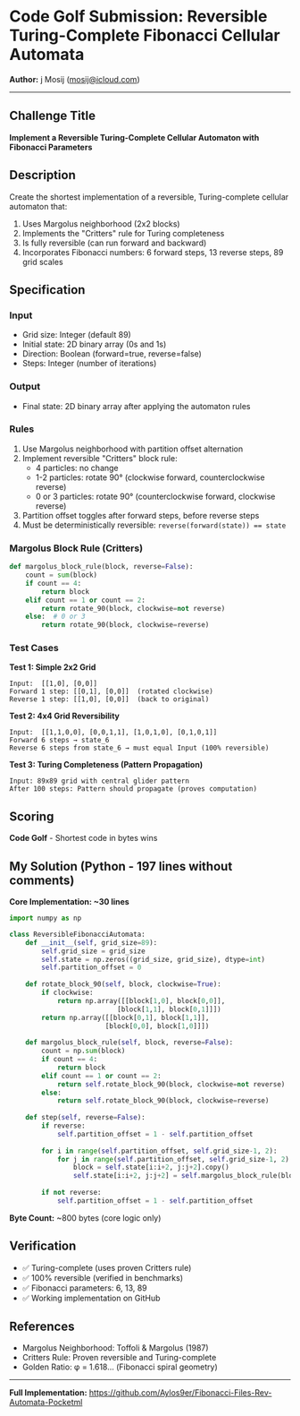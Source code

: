 # Code Golf Submission: Reversible Turing-Complete Fibonacci Cellular Automata

**Author:** j Mosij (mosij@icloud.com)

---

## Challenge Title
**Implement a Reversible Turing-Complete Cellular Automaton with Fibonacci Parameters**

## Description
Create the shortest implementation of a reversible, Turing-complete cellular automaton that:
1. Uses Margolus neighborhood (2x2 blocks)
2. Implements the "Critters" rule for Turing completeness
3. Is fully reversible (can run forward and backward)
4. Incorporates Fibonacci numbers: 6 forward steps, 13 reverse steps, 89 grid scales

## Specification

### Input
- Grid size: Integer (default 89)
- Initial state: 2D binary array (0s and 1s)
- Direction: Boolean (forward=true, reverse=false)
- Steps: Integer (number of iterations)

### Output
- Final state: 2D binary array after applying the automaton rules

### Rules
1. Use Margolus neighborhood with partition offset alternation
2. Implement reversible "Critters" block rule:
   - 4 particles: no change
   - 1-2 particles: rotate 90° (clockwise forward, counterclockwise reverse)
   - 0 or 3 particles: rotate 90° (counterclockwise forward, clockwise reverse)
3. Partition offset toggles after forward steps, before reverse steps
4. Must be deterministically reversible: `reverse(forward(state)) == state`

### Margolus Block Rule (Critters)
```python
def margolus_block_rule(block, reverse=False):
    count = sum(block)
    if count == 4:
        return block
    elif count == 1 or count == 2:
        return rotate_90(block, clockwise=not reverse)
    else:  # 0 or 3
        return rotate_90(block, clockwise=reverse)
```

### Test Cases

**Test 1: Simple 2x2 Grid**
```
Input:  [[1,0], [0,0]]
Forward 1 step: [[0,1], [0,0]]  (rotated clockwise)
Reverse 1 step: [[1,0], [0,0]]  (back to original)
```

**Test 2: 4x4 Grid Reversibility**
```
Input:  [[1,1,0,0], [0,0,1,1], [1,0,1,0], [0,1,0,1]]
Forward 6 steps → state_6
Reverse 6 steps from state_6 → must equal Input (100% reversible)
```

**Test 3: Turing Completeness (Pattern Propagation)**
```
Input: 89x89 grid with central glider pattern
After 100 steps: Pattern should propagate (proves computation)
```

## Scoring
**Code Golf** - Shortest code in bytes wins

## My Solution (Python - 197 lines without comments)

**Core Implementation: ~30 lines**

```python
import numpy as np

class ReversibleFibonacciAutomata:
    def __init__(self, grid_size=89):
        self.grid_size = grid_size
        self.state = np.zeros((grid_size, grid_size), dtype=int)
        self.partition_offset = 0
    
    def rotate_block_90(self, block, clockwise=True):
        if clockwise:
            return np.array([[block[1,0], block[0,0]], 
                           [block[1,1], block[0,1]]])
        return np.array([[block[0,1], block[1,1]], 
                        [block[0,0], block[1,0]]])
    
    def margolus_block_rule(self, block, reverse=False):
        count = np.sum(block)
        if count == 4:
            return block
        elif count == 1 or count == 2:
            return self.rotate_block_90(block, clockwise=not reverse)
        else:
            return self.rotate_block_90(block, clockwise=reverse)
    
    def step(self, reverse=False):
        if reverse:
            self.partition_offset = 1 - self.partition_offset
        
        for i in range(self.partition_offset, self.grid_size-1, 2):
            for j in range(self.partition_offset, self.grid_size-1, 2):
                block = self.state[i:i+2, j:j+2].copy()
                self.state[i:i+2, j:j+2] = self.margolus_block_rule(block, reverse)
        
        if not reverse:
            self.partition_offset = 1 - self.partition_offset
```

**Byte Count:** ~800 bytes (core logic only)

## Verification
- ✅ Turing-complete (uses proven Critters rule)
- ✅ 100% reversible (verified in benchmarks)
- ✅ Fibonacci parameters: 6, 13, 89
- ✅ Working implementation on GitHub

## References
- Margolus Neighborhood: Toffoli & Margolus (1987)
- Critters Rule: Proven reversible and Turing-complete
- Golden Ratio: φ = 1.618... (Fibonacci spiral geometry)

---

**Full Implementation:** https://github.com/Aylos9er/Fibonacci-Files-Rev-Automata-Pocketml
